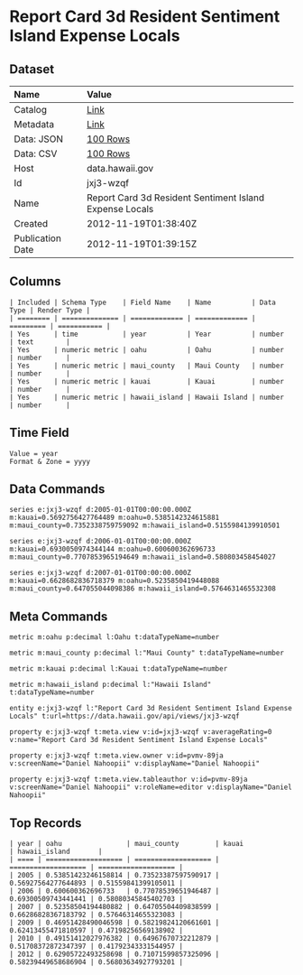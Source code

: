 # Report Card 3d Resident Sentiment Island Expense Locals

## Dataset

| Name | Value |
| :--- | :---- |
| Catalog | [Link](https://catalog.data.gov/dataset/report-card-3d-resident-sentiment-island-expense-locals-38f44) |
| Metadata | [Link](https://data.hawaii.gov/api/views/jxj3-wzqf) |
| Data: JSON | [100 Rows](https://data.hawaii.gov/api/views/jxj3-wzqf/rows.json?max_rows=100) |
| Data: CSV | [100 Rows](https://data.hawaii.gov/api/views/jxj3-wzqf/rows.csv?max_rows=100) |
| Host | data.hawaii.gov |
| Id | jxj3-wzqf |
| Name | Report Card 3d Resident Sentiment Island Expense Locals |
| Created | 2012-11-19T01:38:40Z |
| Publication Date | 2012-11-19T01:39:15Z |

## Columns

```ls
| Included | Schema Type    | Field Name    | Name          | Data Type | Render Type |
| ======== | ============== | ============= | ============= | ========= | =========== |
| Yes      | time           | year          | Year          | number    | text        |
| Yes      | numeric metric | oahu          | Oahu          | number    | number      |
| Yes      | numeric metric | maui_county   | Maui County   | number    | number      |
| Yes      | numeric metric | kauai         | Kauai         | number    | number      |
| Yes      | numeric metric | hawaii_island | Hawaii Island | number    | number      |
```

## Time Field

```ls
Value = year
Format & Zone = yyyy
```

## Data Commands

```ls
series e:jxj3-wzqf d:2005-01-01T00:00:00.000Z m:kauai=0.5692756427764489 m:oahu=0.5385142324615881 m:maui_county=0.7352338759759092 m:hawaii_island=0.5155984139910501

series e:jxj3-wzqf d:2006-01-01T00:00:00.000Z m:kauai=0.6930050974344144 m:oahu=0.600600362696733 m:maui_county=0.7707853965194649 m:hawaii_island=0.580803458454027

series e:jxj3-wzqf d:2007-01-01T00:00:00.000Z m:kauai=0.6628682836718379 m:oahu=0.5235850419448088 m:maui_county=0.647055044098386 m:hawaii_island=0.5764631465532308
```

## Meta Commands

```ls
metric m:oahu p:decimal l:Oahu t:dataTypeName=number

metric m:maui_county p:decimal l:"Maui County" t:dataTypeName=number

metric m:kauai p:decimal l:Kauai t:dataTypeName=number

metric m:hawaii_island p:decimal l:"Hawaii Island" t:dataTypeName=number

entity e:jxj3-wzqf l:"Report Card 3d Resident Sentiment Island Expense Locals" t:url=https://data.hawaii.gov/api/views/jxj3-wzqf

property e:jxj3-wzqf t:meta.view v:id=jxj3-wzqf v:averageRating=0 v:name="Report Card 3d Resident Sentiment Island Expense Locals"

property e:jxj3-wzqf t:meta.view.owner v:id=pvmv-89ja v:screenName="Daniel Nahoopii" v:displayName="Daniel Nahoopii"

property e:jxj3-wzqf t:meta.view.tableauthor v:id=pvmv-89ja v:screenName="Daniel Nahoopii" v:roleName=editor v:displayName="Daniel Nahoopii"
```

## Top Records

```ls
| year | oahu                | maui_county         | kauai               | hawaii_island       | 
| ==== | =================== | =================== | =================== | =================== | 
| 2005 | 0.53851423246158814 | 0.73523387597590917 | 0.56927564277644893 | 0.51559841399105011 | 
| 2006 | 0.600600362696733   | 0.77078539651946487 | 0.69300509743441441 | 0.58080345845402703 | 
| 2007 | 0.52358504194480882 | 0.64705504409838599 | 0.66286828367183792 | 0.57646314655323083 | 
| 2009 | 0.46951428490046598 | 0.58219824120661601 | 0.62413455471810597 | 0.47198256569138902 | 
| 2010 | 0.49151412027976382 | 0.64967670732212879 | 0.51708372872347397 | 0.41792343331544957 | 
| 2012 | 0.62905722493258698 | 0.71071599857325096 | 0.58239449658686904 | 0.56803634927793201 | 
```